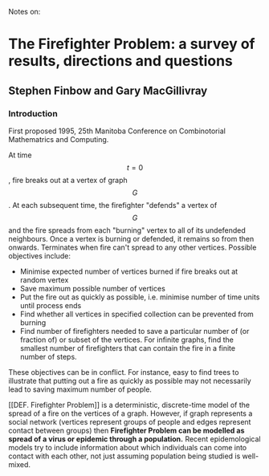 Notes on:
# The Firefighter Problem: a survey of results, directions and questions
## Stephen Finbow and Gary MacGillivray

### Introduction
First proposed 1995, 25th Manitoba Conference on Combinotorial Mathematrics and Computing.

At time $$t=0$$, fire breaks out at a vertex of graph $$G$$. At each subsequent time, the firefighter "defends" a vertex of $$G$$ and the fire spreads from each "burning" vertex to all of its undefended neighbours. Once a vertex is burning or defended, it remains so from then onwards. Terminates when fire can't spread to any other vertices. Possible objectives include:
- Minimise expected number of vertices burned if fire breaks out at random vertex
- Save maximum possible number of vertices
- Put the fire out as quickly as possible, i.e. minimise number of time units until process ends
- Find whether all vertices in specified collection can be prevented from burning
- Find number of firefighters needed to save a particular number of (or fraction of) or subset of the vertices. For infinite graphs, find the smallest number of firefighters that can contain the fire in a finite number of steps.

These objectives can be in conflict. For instance, easy to find trees to illustrate that putting out a fire as quickly as possible may not necessarily lead to saving maximum number of people.

[[DEF. Firefighter Problem]] is a deterministic, discrete-time model of the spread of a fire on the vertices of a graph. However, if graph represents a social network (vertices represent groups of people and edges represent contact between groups) then **Firefighter Problem can be modelled as spread of a virus or epidemic through a population.** Recent epidemological models try to include information about which individuals can come into contact with each other, not just assuming population being studied is well-mixed.